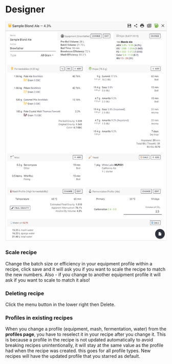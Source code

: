 # Designer

![Easy layout for creating your recipe](../.gitbook/assets/image%20%2827%29.png)

###  Scale recipe

Change the batch size or efficiency in your equipment profile within a recipe, click save and it will ask you if you want to scale the recipe to match the new numbers. Also - if you change to another equipment profile it will ask if you want to scale to match it also!

### Deleting recipe

Click the menu button in the lower right then Delete.

### Profiles in existing recipes

When you change a profile \(equipment, mash, fermentation, water\) from the **profiles page**, you have to reselect it in your recipe after you change it. This is because a profile in the recipe is not updated automatically to avoid breaking recipes unintentionally, it will stay at the same value as the profile had when the recipe was created. this goes for all profile types. New recipes will have the updated profile that you starred as default.

